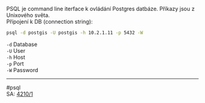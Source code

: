 PSQL je command line iterface k ovládání Postgres datbáze. Příkazy jsou z Unixového světa.  
Přípojení k DB (connection string):
```bash
psql -d postgis -U postgis -h 10.2.1.11 -p 5432 -W
```
`-d` Database  
`-U` User  
`-h` Host  
`-p` Port  
`-W` Password   
- - - 
#psql  
SA: [4210/1](https://github.com/Krummhaus/keg/blob/main/Main/4210_1.md)
